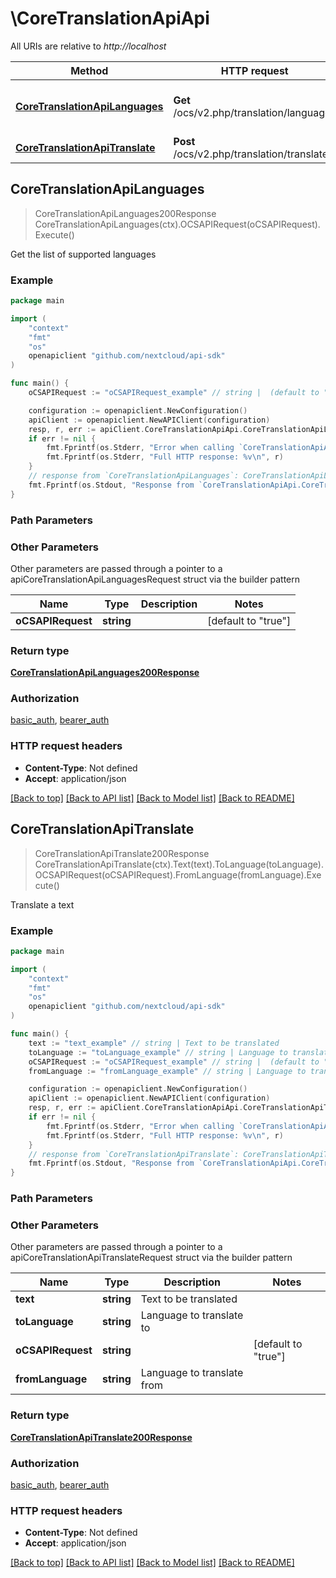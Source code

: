 # \CoreTranslationApiApi

All URIs are relative to *http://localhost*

Method | HTTP request | Description
------------- | ------------- | -------------
[**CoreTranslationApiLanguages**](CoreTranslationApiApi.md#CoreTranslationApiLanguages) | **Get** /ocs/v2.php/translation/languages | Get the list of supported languages
[**CoreTranslationApiTranslate**](CoreTranslationApiApi.md#CoreTranslationApiTranslate) | **Post** /ocs/v2.php/translation/translate | Translate a text



## CoreTranslationApiLanguages

> CoreTranslationApiLanguages200Response CoreTranslationApiLanguages(ctx).OCSAPIRequest(oCSAPIRequest).Execute()

Get the list of supported languages

### Example

```go
package main

import (
    "context"
    "fmt"
    "os"
    openapiclient "github.com/nextcloud/api-sdk"
)

func main() {
    oCSAPIRequest := "oCSAPIRequest_example" // string |  (default to "true")

    configuration := openapiclient.NewConfiguration()
    apiClient := openapiclient.NewAPIClient(configuration)
    resp, r, err := apiClient.CoreTranslationApiApi.CoreTranslationApiLanguages(context.Background()).OCSAPIRequest(oCSAPIRequest).Execute()
    if err != nil {
        fmt.Fprintf(os.Stderr, "Error when calling `CoreTranslationApiApi.CoreTranslationApiLanguages``: %v\n", err)
        fmt.Fprintf(os.Stderr, "Full HTTP response: %v\n", r)
    }
    // response from `CoreTranslationApiLanguages`: CoreTranslationApiLanguages200Response
    fmt.Fprintf(os.Stdout, "Response from `CoreTranslationApiApi.CoreTranslationApiLanguages`: %v\n", resp)
}
```

### Path Parameters



### Other Parameters

Other parameters are passed through a pointer to a apiCoreTranslationApiLanguagesRequest struct via the builder pattern


Name | Type | Description  | Notes
------------- | ------------- | ------------- | -------------
 **oCSAPIRequest** | **string** |  | [default to &quot;true&quot;]

### Return type

[**CoreTranslationApiLanguages200Response**](CoreTranslationApiLanguages200Response.md)

### Authorization

[basic_auth](../README.md#basic_auth), [bearer_auth](../README.md#bearer_auth)

### HTTP request headers

- **Content-Type**: Not defined
- **Accept**: application/json

[[Back to top]](#) [[Back to API list]](../README.md#documentation-for-api-endpoints)
[[Back to Model list]](../README.md#documentation-for-models)
[[Back to README]](../README.md)


## CoreTranslationApiTranslate

> CoreTranslationApiTranslate200Response CoreTranslationApiTranslate(ctx).Text(text).ToLanguage(toLanguage).OCSAPIRequest(oCSAPIRequest).FromLanguage(fromLanguage).Execute()

Translate a text

### Example

```go
package main

import (
    "context"
    "fmt"
    "os"
    openapiclient "github.com/nextcloud/api-sdk"
)

func main() {
    text := "text_example" // string | Text to be translated
    toLanguage := "toLanguage_example" // string | Language to translate to
    oCSAPIRequest := "oCSAPIRequest_example" // string |  (default to "true")
    fromLanguage := "fromLanguage_example" // string | Language to translate from (optional)

    configuration := openapiclient.NewConfiguration()
    apiClient := openapiclient.NewAPIClient(configuration)
    resp, r, err := apiClient.CoreTranslationApiApi.CoreTranslationApiTranslate(context.Background()).Text(text).ToLanguage(toLanguage).OCSAPIRequest(oCSAPIRequest).FromLanguage(fromLanguage).Execute()
    if err != nil {
        fmt.Fprintf(os.Stderr, "Error when calling `CoreTranslationApiApi.CoreTranslationApiTranslate``: %v\n", err)
        fmt.Fprintf(os.Stderr, "Full HTTP response: %v\n", r)
    }
    // response from `CoreTranslationApiTranslate`: CoreTranslationApiTranslate200Response
    fmt.Fprintf(os.Stdout, "Response from `CoreTranslationApiApi.CoreTranslationApiTranslate`: %v\n", resp)
}
```

### Path Parameters



### Other Parameters

Other parameters are passed through a pointer to a apiCoreTranslationApiTranslateRequest struct via the builder pattern


Name | Type | Description  | Notes
------------- | ------------- | ------------- | -------------
 **text** | **string** | Text to be translated | 
 **toLanguage** | **string** | Language to translate to | 
 **oCSAPIRequest** | **string** |  | [default to &quot;true&quot;]
 **fromLanguage** | **string** | Language to translate from | 

### Return type

[**CoreTranslationApiTranslate200Response**](CoreTranslationApiTranslate200Response.md)

### Authorization

[basic_auth](../README.md#basic_auth), [bearer_auth](../README.md#bearer_auth)

### HTTP request headers

- **Content-Type**: Not defined
- **Accept**: application/json

[[Back to top]](#) [[Back to API list]](../README.md#documentation-for-api-endpoints)
[[Back to Model list]](../README.md#documentation-for-models)
[[Back to README]](../README.md)

